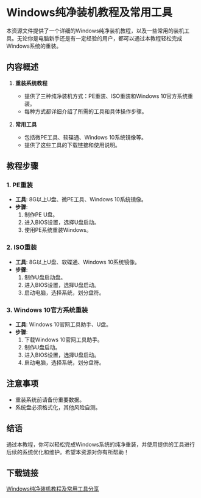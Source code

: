 # Windows纯净装机教程及常用工具

本资源文件提供了一个详细的Windows纯净装机教程，以及一些常用的装机工具。无论你是电脑新手还是有一定经验的用户，都可以通过本教程轻松完成Windows系统的重装。

## 内容概述

1. **重装系统教程**
   - 提供了三种纯净装机方式：PE重装、ISO重装和Windows 10官方系统重装。
   - 每种方式都详细介绍了所需的工具和具体操作步骤。

2. **常用工具**
   - 包括微PE工具、软碟通、Windows 10系统镜像等。
   - 提供了这些工具的下载链接和使用说明。

## 教程步骤

### 1. PE重装
- **工具**: 8G以上U盘、微PE工具、Windows 10系统镜像。
- **步骤**:
  1. 制作PE U盘。
  2. 进入BIOS设置，选择U盘启动。
  3. 使用PE系统重装Windows。

### 2. ISO重装
- **工具**: 8G以上U盘、软碟通、Windows 10系统镜像。
- **步骤**:
  1. 制作U盘启动盘。
  2. 进入BIOS设置，选择U盘启动。
  3. 启动电脑，选择系统，划分盘符。

### 3. Windows 10官方系统重装
- **工具**: Windows 10官网工具助手、U盘。
- **步骤**:
  1. 下载Windows 10官网工具助手。
  2. 制作U盘启动。
  3. 进入BIOS设置，选择U盘启动。
  4. 启动电脑，选择系统，划分盘符。

## 注意事项
- 重装系统前请备份重要数据。
- 系统盘必须格式化，其他风险自测。

## 结语

通过本教程，你可以轻松完成Windows系统的纯净重装，并使用提供的工具进行后续的系统优化和维护。希望本资源对你有所帮助！

## 下载链接

[Windows纯净装机教程及常用工具分享](https://pan.quark.cn/s/e927e24439a3)